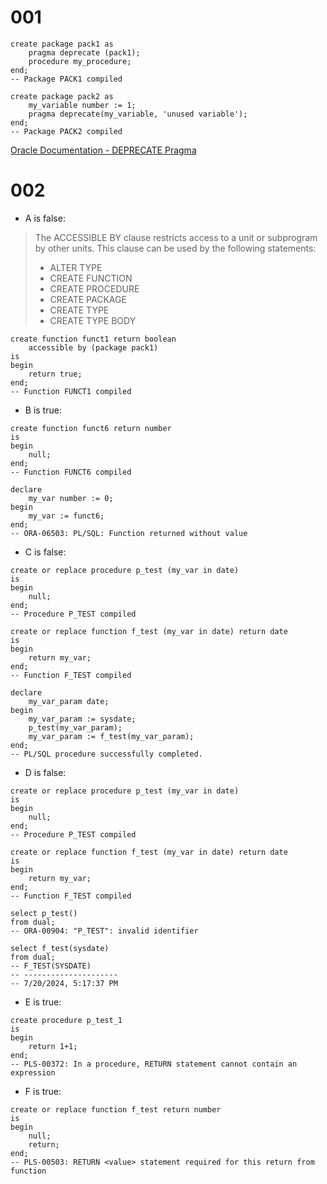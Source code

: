# 001
```plsql
create package pack1 as
	pragma deprecate (pack1);
	procedure my_procedure;
end;
-- Package PACK1 compiled

create package pack2 as
	my_variable number := 1;
	pragma deprecate(my_variable, 'unused variable');
end;
-- Package PACK2 compiled
```

[Oracle Documentation - DEPRECATE Pragma](https://docs.oracle.com/en/database/oracle/oracle-database/23/lnpls/DEPRECATE-pragma.html)

# 002
- A is false:
> The ACCESSIBLE BY clause restricts access to a unit or subprogram by other units.
> This clause can be used by the following statements:
> - ALTER TYPE
> - CREATE FUNCTION
> - CREATE PROCEDURE
> - CREATE PACKAGE
> - CREATE TYPE
> - CREATE TYPE BODY

```plsql
create function funct1 return boolean
    accessible by (package pack1)
is
begin
    return true;
end;
-- Function FUNCT1 compiled
```

- B is true:
```plsql
create function funct6 return number
is
begin
    null;
end;
-- Function FUNCT6 compiled

declare
    my_var number := 0;
begin
    my_var := funct6;
end;
-- ORA-06503: PL/SQL: Function returned without value
```

- C is false:
```plsql
create or replace procedure p_test (my_var in date)
is
begin
    null;
end;
-- Procedure P_TEST compiled

create or replace function f_test (my_var in date) return date
is
begin
    return my_var;
end;
-- Function F_TEST compiled

declare
    my_var_param date;
begin
    my_var_param := sysdate;
    p_test(my_var_param);
    my_var_param := f_test(my_var_param);
end;
-- PL/SQL procedure successfully completed.
```

- D is false:
```plsql
create or replace procedure p_test (my_var in date)
is
begin
    null;
end;
-- Procedure P_TEST compiled

create or replace function f_test (my_var in date) return date
is
begin
    return my_var;
end;
-- Function F_TEST compiled

select p_test()
from dual;
-- ORA-00904: "P_TEST": invalid identifier

select f_test(sysdate)
from dual;
-- F_TEST(SYSDATE)       
-- --------------------- 
-- 7/20/2024, 5:17:37 PM 
```

- E is true:
```plsql
create procedure p_test_1
is
begin
    return 1+1;
end;
-- PLS-00372: In a procedure, RETURN statement cannot contain an expression
```

- F is true:
```plsql
create or replace function f_test return number
is
begin
    null;
    return;
end;
-- PLS-00503: RETURN <value> statement required for this return from function
```